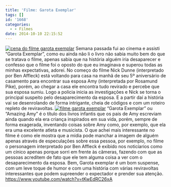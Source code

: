 ```yaml
---
title: 'Filme: Garota Exemplar'
tags: []
id: '1668'
categories:
  - - Filmes
date: 2014-10-10 22:15:52
---
```


[![cena do filme garota exemplar](http://natalia.blog.br/wp-content/uploads/2014/10/cena-do-filme-garota-exemplar.jpg)](http://natalia.blog.br/wp-content/uploads/2014/10/cena-do-filme-garota-exemplar.jpg) Semana passada fui ao cinema e assisti “Garota Exemplar”, como eu ainda não li o livro não sabia muito bem do que se tratava o filme, apenas sabia que na história alguém iria desaparecer e confesso que o filme foi o oposto do que eu imaginava e superou todas as minhas expectativas, adorei. No começo do filme Nick Dunne (interpretado por Ben Affleck) está voltando para casa na manhã de seu 5º aniversário de casamento para encontrar sua esposa Amy (interpretada por Rosamund Pike), porém, ao chegar a casa ele encontra tudo revirado e percebe que sua esposa sumiu. Logo a policia inicia as investigações e Nick se torna o principal suspeito pelo desaparecimento da esposa. E a partir daí a história vai se desenrolando de forma intrigante, cheia de códigos e com um roteiro repleto de reviravoltas. [![filme garota exemplar](http://natalia.blog.br/wp-content/uploads/2014/10/filme-garota-exemplar.jpg)](http://natalia.blog.br/wp-content/uploads/2014/10/filme-garota-exemplar.jpg) “Garota Exemplar” ou “Amazing Amy” é o título dos livros infantis que os pais de Amy escreviam ainda quando ela era criança inspirados em sua vida, porém, sempre de forma exagerada, inventando coisas sobre Amy como, por exemplo, que ela era uma excelente atleta e musicista. O que achei mais interessante no filme é como ele mostra que a mídia pode manchar a imagem de alguém apenas através de especulações sobre essa pessoa, por exemplo, no filme o personagem interpretado por Ben Affleck é exibido nos noticíarios como um cínico apenas porque sorri em frente às câmeras, fazendo com que as pessoas acreditem de fato que ele tem alguma coisa a ver com o desaparecimento da esposa. Bem, Garota exemplar é um bom suspense, com um leve toque de humor e com uma história com várias reviravoltas interessantes que podem supreender o expectador e prender sua atenção. https://www.youtube.com/watch?v=tKwEdRC26xA